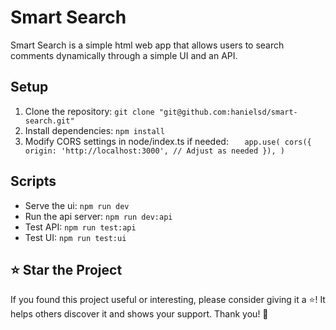 # Smart Search

Smart Search is a simple html web app that allows users to search comments dynamically through a simple UI and an API.

## Setup

1. Clone the repository:
   `git clone "git@github.com:hanielsd/smart-search.git"`
2. Install dependencies:
   `npm install`
3. Modify CORS settings in node/index.ts if needed:
   `   app.use(
    cors({
    origin: 'http://localhost:3000', // Adjust as needed
    }),
)`

## Scripts

- Serve the ui:
  `npm run dev`
- Run the api server:
  `npm run dev:api`
- Test API:
  `npm run test:api`
- Test UI:
  `npm run test:ui`

## ⭐ Star the Project

If you found this project useful or interesting, please consider giving it a ⭐! It helps others discover it and shows your support. Thank you! 🙏
